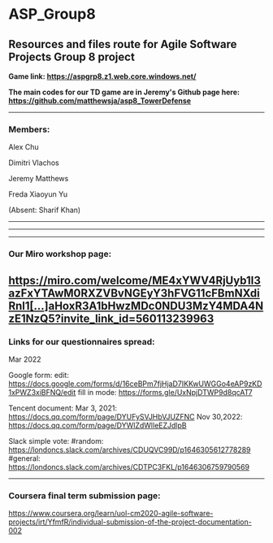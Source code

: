 # ASP_Group8
## Resources and files route for Agile Software Projects Group 8 project

<b>Game link: https://aspgrp8.z1.web.core.windows.net/</b>

<b>The main codes for our TD game are in Jeremy's Github page here: 
    https://github.com/matthewsja/asp8_TowerDefense</b>

------------------------------------------

### Members: 

Alex Chu

Dimitri Vlachos

Jeremy Matthews

Freda Xiaoyun Yu

(Absent: Sharif Khan)

------------------------------------------
------------------------------------------
------------------------------------------
### Our Miro workshop page: 

https://miro.com/welcome/ME4xYWV4RjUyb1I3azFxYTAwM0RXZVBvNGEyY3hFVG11cFBmNXdiRnl1[…]aHoxR3A1bHwzMDc0NDU3MzY4MDA4NzE1NzQ5?invite_link_id=560113239963
------------------------------------------
### Links for our questionnaires spread: 
Mar 2022 

Google form: 
edit: https://docs.google.com/forms/d/16ceBPm7fjHjaD7IKKwUWGGo4eAP9zKD1xPWZ3xiBFNQ/edit
fill in mode: 
https://forms.gle/UxNpjDTWP9d8qcAT7


Tencent document: 
Mar 3, 2021: https://docs.qq.com/form/page/DYUFySVJHbVJUZFNC
Nov 30,2022: https://docs.qq.com/form/page/DYWlZdWlleEZJdlpB

Slack simple vote: 
#random: https://londoncs.slack.com/archives/CDUQVC99D/p1646305612778289
#general: https://londoncs.slack.com/archives/CDTPC3FKL/p1646306759790569

------------------------------------------

### Coursera final term submission page: 
https://www.coursera.org/learn/uol-cm2020-agile-software-projects/irt/YfmfR/individual-submission-of-the-project-documentation-002


